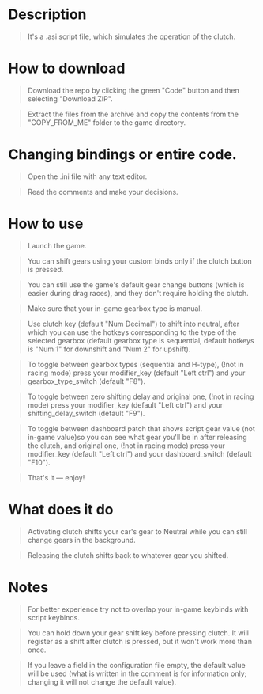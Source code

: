 # Description

>It's a .asi script file, which simulates the operation of the clutch. 

# How to download

>Download the repo by clicking the green "Code" button and then selecting "Download ZIP".

>Extract the files from the archive and copy the contents from the "COPY_FROM_ME" folder to the game directory.

# Changing bindings or entire code.

>Open the .ini file with any text editor.

>Read the comments and make your decisions.

# How to use

>Launch the game.

>You can shift gears using your custom binds only if the clutch button is pressed.

>You can still use the game's default gear change buttons
(which is easier during drag races), and they don't require holding the clutch.

>Make sure that your in-game gearbox type is manual.

>Use clutch key (default "Num Decimal") to shift into neutral,
after which you can use the hotkeys corresponding to the type
of the selected gearbox (default gearbox type is sequential,
default hotkeys is "Num 1" for downshift and "Num 2" for upshift).

>To toggle between gearbox types (sequential and H-type), (!not in racing mode)
press your modifier_key (default "Left ctrl") and your gearbox_type_switch (default "F8").

>To toggle between zero shifting delay and original one, (!not in racing mode)
press your modifier_key (default "Left ctrl") and your shifting_delay_switch (default "F9").

>To toggle between dashboard patch that shows script gear value (not in-game value)so you can
see what gear you'll be in after releasing the clutch, and original one, (!not in racing mode)
press your modifier_key (default "Left ctrl") and your dashboard_switch (default "F10").

>That's it — enjoy!

# What does it do

>Activating clutch shifts your car's gear to Neutral while you can still change gears in the background.

>Releasing the clutch shifts back to whatever gear you shifted.

# Notes

>For better experience try not to overlap your in-game keybinds with script keybinds.

>You can hold down your gear shift key before pressing clutch.
It will register as a shift after clutch is pressed, but it
won't work more than once.

>If you leave a field in the configuration file empty, the default value will be used
(what is written in the comment is for information only; changing it will not change the default value). 
